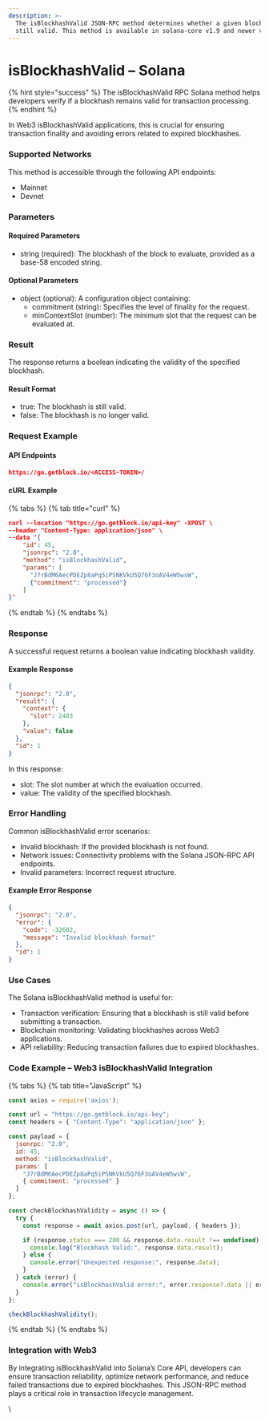 ```yaml
---
description: >-
  The isBlockhashValid JSON-RPC method determines whether a given blockhash is
  still valid. This method is available in solana-core v1.9 and newer versions.
---
```


# isBlockhashValid – Solana

{% hint style="success" %}
The isBlockhashValid RPC Solana method helps developers verify if a blockhash remains valid for transaction processing.
{% endhint %}

In Web3 isBlockhashValid applications, this is crucial for ensuring transaction finality and avoiding errors related to expired blockhashes.

### Supported Networks

This method is accessible through the following API endpoints:

* Mainnet
* Devnet

### Parameters

#### Required Parameters

* string (required): The blockhash of the block to evaluate, provided as a base-58 encoded string.

#### Optional Parameters

* object (optional): A configuration object containing:
  * commitment (string): Specifies the level of finality for the request.
  * minContextSlot (number): The minimum slot that the request can be evaluated at.

### Result

The response returns a boolean indicating the validity of the specified blockhash.

#### Result Format

* true: The blockhash is still valid.
* false: The blockhash is no longer valid.

### Request Example

#### API Endpoints

```json
https://go.getblock.io/<ACCESS-TOKEN>/
```

#### cURL Example

{% tabs %}
{% tab title="curl" %}
```json
curl --location "https://go.getblock.io/api-key" -XPOST \
--header "Content-Type: application/json" \
--data '{
    "id": 45,
    "jsonrpc": "2.0",
    "method": "isBlockhashValid",
    "params": [
      "J7rBdM6AecPDEZp8aPq5iPSNKVkU5Q76F3oAV4eW5wsW",
      {"commitment": "processed"}
    ]
}'
```
{% endtab %}
{% endtabs %}

### Response

A successful request returns a boolean value indicating blockhash validity.

#### Example Response

```json
{
  "jsonrpc": "2.0",
  "result": {
    "context": {
      "slot": 2483
    },
    "value": false
  },
  "id": 1
}
```

In this response:

* slot: The slot number at which the evaluation occurred.
* value: The validity of the specified blockhash.

### Error Handling

Common isBlockhashValid error scenarios:

* Invalid blockhash: If the provided blockhash is not found.
* Network issues: Connectivity problems with the Solana JSON-RPC API endpoints.
* Invalid parameters: Incorrect request structure.

#### Example Error Response

```json
{
  "jsonrpc": "2.0",
  "error": {
    "code": -32602,
    "message": "Invalid blockhash format"
  },
  "id": 1
}
```

### Use Cases

The Solana isBlockhashValid method is useful for:

* Transaction verification: Ensuring that a blockhash is still valid before submitting a transaction.
* Blockchain monitoring: Validating blockhashes across Web3 applications.
* API reliability: Reducing transaction failures due to expired blockhashes.

### Code Example – Web3 isBlockhashValid Integration

{% tabs %}
{% tab title="JavaScript" %}
```javascript
const axios = require('axios');

const url = "https://go.getblock.io/api-key";
const headers = { "Content-Type": "application/json" };

const payload = {
  jsonrpc: "2.0",
  id: 45,
  method: "isBlockhashValid",
  params: [
    "J7rBdM6AecPDEZp8aPq5iPSNKVkU5Q76F3oAV4eW5wsW",
    { commitment: "processed" }
  ]
};

const checkBlockhashValidity = async () => {
  try {
    const response = await axios.post(url, payload, { headers });

    if (response.status === 200 && response.data.result !== undefined) {
      console.log("Blockhash Valid:", response.data.result);
    } else {
      console.error("Unexpected response:", response.data);
    }
  } catch (error) {
    console.error("isBlockhashValid error:", error.response?.data || error.message);
  }
};

checkBlockhashValidity();

```
{% endtab %}
{% endtabs %}

### Integration with Web3

By integrating isBlockhashValid into Solana’s Core API, developers can ensure transaction reliability, optimize network performance, and reduce failed transactions due to expired blockhashes. This JSON-RPC method plays a critical role in transaction lifecycle management.

\
